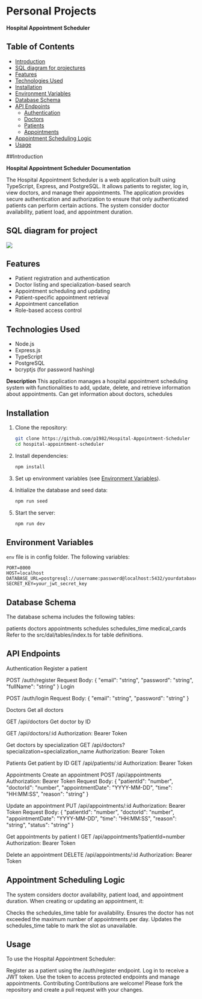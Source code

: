 # Personal Projects

**Hospital Appointment Scheduler**
## Table of Contents

- [Introduction](#introduction)
- [SQL diagram for projectures](#SQL-diagram-for-project)
- [Features](#features)
- [Technologies Used](#technologies-used)
- [Installation](#installation)
- [Environment Variables](#environment-variables)
- [Database Schema](#database-schema)
- [API Endpoints](#api-endpoints)
  - [Authentication](#authentication)
  - [Doctors](#doctors)
  - [Patients](#patients)
  - [Appointments](#appointments)
- [Appointment Scheduling Logic](#appointment-scheduling-logic)
- [Usage](#usage)


##Introduction

**Hospital Appointment Scheduler Documentation**

The Hospital Appointment Scheduler is a web application built using TypeScript, Express, and PostgreSQL. It allows patients to register, log in, view doctors, and manage their appointments. The application provides secure authentication and authorization to ensure that only authenticated patients can perform certain actions.
The system consider doctor availability, patient load, and appointment duration.


## SQL diagram for project
![](https://res.cloudinary.com/dkdsf8hw3/image/upload/v1721829864/diagrama_ianwec.png)


## Features
- Patient registration and authentication
- Doctor listing and specialization-based search
- Appointment scheduling and updating
- Patient-specific appointment retrieval
- Appointment cancellation
- Role-based access control


## Technologies Used
- Node.js
- Express.js
- TypeScript
- PostgreSQL
- bcryptjs (for password hashing)

**Description**
This application manages a hospital appointment scheduling system with functionalities to add, update, delete, and retrieve information about appointments. Can get information about doctors, schedules

## Installation
1. Clone the repository:
    ```sh
    git clone https://github.com/p1982/Hospital-Appointment-Scheduler
    cd hospital-appointment-scheduler
    ```

2. Install dependencies:
    ```sh
    npm install
    ```

3. Set up environment variables (see [Environment Variables](#environment-variables)).

4. Initialize the database and seed data:
    ```sh
    npm run seed
    ```

5. Start the server:
    ```sh
    npm run dev 
    ```

## Environment Variables

`env` file is in config folder. The following variables:

```env
PORT=8000
HOST=localhost
DATABASE_URL=postgresql://username:password@localhost:5432/yourdatabase
SECRET_KEY=your_jwt_secret_key
```


## Database Schema
The database schema includes the following tables:

patients
doctors
appointments
schedules
schedules_time
medical_cards
Refer to the src/dal/tables/index.ts for table definitions.


## API Endpoints
Authentication
Register a patient

POST /auth/register
Request Body: { "email": "string", "password": "string", "fullName": "string" }
Login

POST /auth/login
Request Body: { "email": "string", "password": "string" }

Doctors
Get all doctors

GET /api/doctors
Get doctor by ID

GET /api/doctors/:id
Authorization: Bearer Token

Get doctors by specialization
GET /api/doctors?specialization=specialization_name
Authorization: Bearer Token

Patients
Get patient by ID
GET /api/patients/:id
Authorization: Bearer Token

Appointments
Create an appointment
POST /api/appointments
Authorization: Bearer Token
Request Body: { "patientId": "number", "doctorId": "number", "appointmentDate": "YYYY-MM-DD", "time": "HH:MM:SS", "reason": "string" }

Update an appointment
PUT /api/appointments/:id
Authorization: Bearer Token
Request Body: { "patientId": "number", "doctorId": "number", "appointmentDate": "YYYY-MM-DD", "time": "HH:MM:SS", "reason": "string", "status": "string" }

Get appointments by patient I
GET /api/appointments?patientId=number
Authorization: Bearer Token

Delete an appointment
DELETE /api/appointments/:id
Authorization: Bearer Token


## Appointment Scheduling Logic
The system considers doctor availability, patient load, and appointment duration. When creating or updating an appointment, it:

Checks the schedules_time table for availability.
Ensures the doctor has not exceeded the maximum number of appointments per day.
Updates the schedules_time table to mark the slot as unavailable.

## Usage
To use the Hospital Appointment Scheduler:

Register as a patient using the /auth/register endpoint.
Log in to receive a JWT token.
Use the token to access protected endpoints and manage appointments.
Contributing
Contributions are welcome! Please fork the repository and create a pull request with your changes.